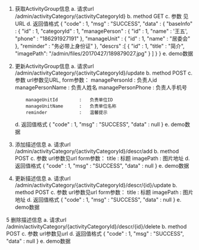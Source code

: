 1.  获取ActivityGroup信息
    a.  请求url
        /admin/activityCategory/{activityCategoryId}
    b.  method
        GET
    c.  参数
        见URL
    d.  返回值格式
        {
            "code" : 1,
            "msg" : "SUCCESS",
            "data" : {
                "baseInfo" : {
                    "id" : 1,
                    "categoryId" : 1,
                    "managePerson" : {
                        "id" : 1,
                        "name" : '王五',
                        "phone" : "186291927191"
                    },
                    "manageUnit" : {
                        "id" : 1,
                        "name" : "居委会"
                    },
                    "reminder" : "务必带上身份证"
                },
                "descrs" :[
                    {
                        "id" : 1,
                        "title" : "简介",
                        "imagePath": "/admin/files/20170427/189879027.jpg"
                    }
                ]
            }
        }
    e.  demo数据

2.  更新ActivityGroup信息
    a.  请求url
        /admin/activityCategory/{activityCategoryId}/update
    b.  method
        POST
    c.  参数
        url参数见URL,
        form参数：
            managePersonId      :   负责人id
            managePersonName    :   负责人姓名
            managePersonPhone   :   负责人手机号

            manageUnitId        :   负责单位ID
            manageUnitName      :   负责单位名称
            reminder            :   温馨提示
    d.  返回值格式
        {
            "code"  :   1,
            "msg"   :   "SUCCESS",
            "data"  : null
        }
    e.  demo数据

3.  添加描述信息
     a.  请求url
        /admin/activityCategory/{activityCategoryId}/descr/add
     b.  method
        POST
     c.  参数
        url参数见url
        form参数：
            title   :   标题
            imagePath   :   图片地址
     d.  返回值格式
        {
            "code"  :   1,
            "msg"   :   "SUCCESS",
            "data"  : null
        }
     e.  demo数据

4.  更新描述信息
     a.  请求url
        /admin/activityCategory/{activityCategoryId}/descr/{id}/update
     b.  method
        POST
     c.  参数
        url参数见url
        form参数：
            title   :   标题
            imagePath   :   图片地址
     d.  返回值格式
        {
            "code"  :   1,
            "msg"   :   "SUCCESS",
            "data"  : null
        }
     e.  demo数据

5  删除描述信息
      a.  请求url
         /admin/activityCategory/{activityCategoryId}/descr/{id}/delete
      b.  method
         POST
      c.  参数
         url参数见url
      d.  返回值格式
         {
             "code"  :   1,
             "msg"   :   "SUCCESS",
             "data"  : null
         }
      e.  demo数据
